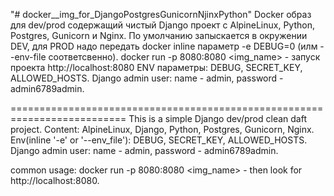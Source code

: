 "# docker__img_for_DjangoPostgresGunicornNjinxPython" 
Docker образ для dev/prod содержащий чистый Django проект с AlpineLinux, Python, Postgres, Gunicorn и Nginx.
По умолчанию запыскается в окружении DEV, для PROD надо передать docker inline параметр -e DEBUG=0 
(илм --env-file соответсвенно).
  docker run -p 8080:8080 <img_name> - запуск проекта http://localhost:8080
ENV параметры: DEBUG, SECRET_KEY, ALLOWED_HOSTS.
Django admin user: name - admin, password - admin6789admin.

==========================================================================
This is a simple Django dev/prod clean daft project.
Content: AlpineLinux, Django, Python, Postgres, Gunicorn, Nginx.
Env(inline '-e' or '--env_file'): DEBUG, SECRET_KEY, ALLOWED_HOSTS.
Django admin user: name - admin, password - admin6789admin.

common usage: docker run -p 8080:8080 <img_name> - then look for http://localhost:8080.
